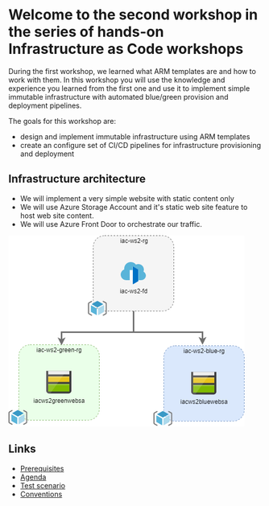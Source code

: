 # Welcome to the second workshop in the series of hands-on Infrastructure as Code workshops

During the first workshop, we learned what ARM templates are and how to work with them. In this workshop you will use the knowledge and experience you learned from the first one and use it to implement simple immutable infrastructure with automated blue/green provision and deployment pipelines.

The goals for this workshop are:

* design and implement immutable infrastructure using ARM templates
* create an configure set of CI/CD pipelines for infrastructure provisioning and deployment

## Infrastructure architecture

* We will implement a very simple website with static content only
* We will use Azure Storage Account and it's static web site feature to host web site content.
* We will use Azure Front Door to orchestrate our traffic.

![foo](images/infra.png)

## Links

* [Prerequisites](prerequisites.md)
* [Agenda](agenda.md)
* [Test scenario](scenario.md)
* [Conventions](conventions.md)
